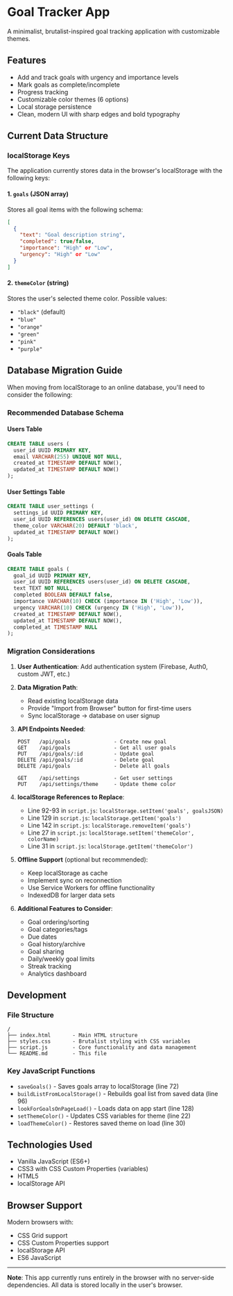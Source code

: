 # Goal Tracker App

A minimalist, brutalist-inspired goal tracking application with customizable themes.

## Features

- Add and track goals with urgency and importance levels
- Mark goals as complete/incomplete
- Progress tracking
- Customizable color themes (6 options)
- Local storage persistence
- Clean, modern UI with sharp edges and bold typography

## Current Data Structure

### localStorage Keys

The application currently stores data in the browser's localStorage with the following keys:

#### 1. `goals` (JSON array)
Stores all goal items with the following schema:

```json
[
  {
    "text": "Goal description string",
    "completed": true/false,
    "importance": "High" or "Low",
    "urgency": "High" or "Low"
  }
]
```

#### 2. `themeColor` (string)
Stores the user's selected theme color. Possible values:
- `"black"` (default)
- `"blue"`
- `"orange"`
- `"green"`
- `"pink"`
- `"purple"`

## Database Migration Guide

When moving from localStorage to an online database, you'll need to consider the following:

### Recommended Database Schema

#### Users Table
```sql
CREATE TABLE users (
  user_id UUID PRIMARY KEY,
  email VARCHAR(255) UNIQUE NOT NULL,
  created_at TIMESTAMP DEFAULT NOW(),
  updated_at TIMESTAMP DEFAULT NOW()
);
```

#### User Settings Table
```sql
CREATE TABLE user_settings (
  settings_id UUID PRIMARY KEY,
  user_id UUID REFERENCES users(user_id) ON DELETE CASCADE,
  theme_color VARCHAR(20) DEFAULT 'black',
  updated_at TIMESTAMP DEFAULT NOW()
);
```

#### Goals Table
```sql
CREATE TABLE goals (
  goal_id UUID PRIMARY KEY,
  user_id UUID REFERENCES users(user_id) ON DELETE CASCADE,
  text TEXT NOT NULL,
  completed BOOLEAN DEFAULT false,
  importance VARCHAR(10) CHECK (importance IN ('High', 'Low')),
  urgency VARCHAR(10) CHECK (urgency IN ('High', 'Low')),
  created_at TIMESTAMP DEFAULT NOW(),
  updated_at TIMESTAMP DEFAULT NOW(),
  completed_at TIMESTAMP NULL
);
```

### Migration Considerations

1. **User Authentication**: Add authentication system (Firebase, Auth0, custom JWT, etc.)

2. **Data Migration Path**:
   - Read existing localStorage data
   - Provide "Import from Browser" button for first-time users
   - Sync localStorage → database on user signup

3. **API Endpoints Needed**:
   ```
   POST   /api/goals              - Create new goal
   GET    /api/goals              - Get all user goals
   PUT    /api/goals/:id          - Update goal
   DELETE /api/goals/:id          - Delete goal
   DELETE /api/goals              - Delete all goals
   
   GET    /api/settings           - Get user settings
   PUT    /api/settings/theme     - Update theme color
   ```

4. **localStorage References to Replace**:
   - Line 92-93 in `script.js`: `localStorage.setItem('goals', goalsJSON)`
   - Line 129 in `script.js`: `localStorage.getItem('goals')`
   - Line 142 in `script.js`: `localStorage.removeItem('goals')`
   - Line 27 in `script.js`: `localStorage.setItem('themeColor', colorName)`
   - Line 31 in `script.js`: `localStorage.getItem('themeColor')`

5. **Offline Support** (optional but recommended):
   - Keep localStorage as cache
   - Implement sync on reconnection
   - Use Service Workers for offline functionality
   - IndexedDB for larger data sets

6. **Additional Features to Consider**:
   - Goal ordering/sorting
   - Goal categories/tags
   - Due dates
   - Goal history/archive
   - Goal sharing
   - Daily/weekly goal limits
   - Streak tracking
   - Analytics dashboard

## Development

### File Structure
```
/
├── index.html       - Main HTML structure
├── styles.css       - Brutalist styling with CSS variables
├── script.js        - Core functionality and data management
└── README.md        - This file
```

### Key JavaScript Functions

- `saveGoals()` - Saves goals array to localStorage (line 72)
- `buildListFromLocalStorage()` - Rebuilds goal list from saved data (line 96)
- `lookForGoalsOnPageLoad()` - Loads data on app start (line 128)
- `setThemeColor()` - Updates CSS variables for theme (line 22)
- `loadThemeColor()` - Restores saved theme on load (line 30)

## Technologies Used

- Vanilla JavaScript (ES6+)
- CSS3 with CSS Custom Properties (variables)
- HTML5
- localStorage API

## Browser Support

Modern browsers with:
- CSS Grid support
- CSS Custom Properties support
- localStorage API
- ES6 JavaScript

---

**Note**: This app currently runs entirely in the browser with no server-side dependencies. All data is stored locally in the user's browser.
